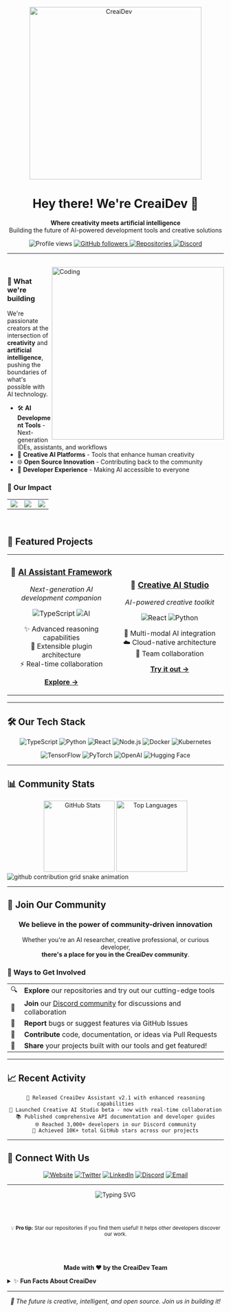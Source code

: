 <p align="center">
  <img src="https://github.com/CreaiDev/.github/assets/your-logo.png" alt="CreaiDev" width="400"/>
</p>

<h1 align="center">Hey there! We're CreaiDev 👋</h1>

<p align="center">
  <strong>Where creativity meets artificial intelligence</strong><br/>
  Building the future of AI-powered development tools and creative solutions
</p>

<p align="center">
  <img src="https://komarev.com/ghpvc/?username=CreaiDev&style=flat-square&color=blue" alt="Profile views">
  <a href="https://github.com/CreaiDev?tab=followers">
    <img src="https://img.shields.io/github/followers/CreaiDev?label=Follow&style=social" alt="GitHub followers">
  </a>
  <a href="https://github.com/CreaiDev?tab=repositories">
    <img src="https://img.shields.io/badge/Repositories-15+-brightgreen" alt="Repositories">
  </a>
  <a href="https://discord.gg/creaidev">
    <img src="https://img.shields.io/discord/1234567890?color=7289da&label=Discord&logo=discord&logoColor=white" alt="Discord">
  </a>
</p>

---

<br/>

<img align="right" alt="Coding" width="400" src="https://raw.githubusercontent.com/abhisheknaiidu/abhisheknaiidu/master/code.gif"/>

### 🌟 What we're building

We're passionate creators at the intersection of **creativity** and **artificial intelligence**, pushing the boundaries of what's possible with AI technology.

- 🛠️ **AI Development Tools** - Next-generation IDEs, assistants, and workflows
- 🎨 **Creative AI Platforms** - Tools that enhance human creativity
- 🌐 **Open Source Innovation** - Contributing back to the community
- 🤝 **Developer Experience** - Making AI accessible to everyone

### 🚀 Our Impact

<table>
<tr>
<td align="center">
  <img src="https://img.shields.io/badge/Active%20Projects-15+-brightgreen?style=for-the-badge&logo=github"/>
</td>
<td align="center">
  <img src="https://img.shields.io/badge/Community%20Members-2.5K+-blue?style=for-the-badge&logo=discord"/>
</td>
<td align="center">
  <img src="https://img.shields.io/badge/Contributors-100+-orange?style=for-the-badge&logo=contributorcovenant"/>
</td>
</tr>
</table>

<br/>

## 🎯 Featured Projects

<div align="center">

<table>
<tr>
<td align="center" width="50%">

### 🤖 [AI Assistant Framework](https://github.com/CreaiDev/ai-assistant)
*Next-generation AI development companion*

![TypeScript](https://img.shields.io/badge/TypeScript-3178C6?style=flat&logo=typescript&logoColor=white)
![AI](https://img.shields.io/badge/AI-Powered-ff69b4)

✨ Advanced reasoning capabilities<br/>
🔧 Extensible plugin architecture<br/>
⚡ Real-time collaboration<br/>

[**Explore →**](https://github.com/CreaiDev/ai-assistant)

</td>
<td align="center" width="50%">

### 🎨 [Creative AI Studio](https://github.com/CreaiDev/creative-studio)
*AI-powered creative toolkit*

![React](https://img.shields.io/badge/React-61DAFB?style=flat&logo=react&logoColor=black)
![Python](https://img.shields.io/badge/Python-3776AB?style=flat&logo=python&logoColor=white)

🎪 Multi-modal AI integration<br/>
☁️ Cloud-native architecture<br/>
👥 Team collaboration<br/>

[**Try it out →**](https://github.com/CreaiDev/creative-studio)

</td>
</tr>
</table>

</div>

---

## 🛠️ Our Tech Stack

<div align="center">

![TypeScript](https://img.shields.io/badge/TypeScript-007ACC?style=for-the-badge&logo=typescript&logoColor=white)
![Python](https://img.shields.io/badge/Python-3776AB?style=for-the-badge&logo=python&logoColor=white)
![React](https://img.shields.io/badge/React-20232A?style=for-the-badge&logo=react&logoColor=61DAFB)
![Node.js](https://img.shields.io/badge/Node.js-43853D?style=for-the-badge&logo=node.js&logoColor=white)
![Docker](https://img.shields.io/badge/Docker-2496ED?style=for-the-badge&logo=docker&logoColor=white)
![Kubernetes](https://img.shields.io/badge/Kubernetes-326CE5?style=for-the-badge&logo=kubernetes&logoColor=white)

![TensorFlow](https://img.shields.io/badge/TensorFlow-FF6F00?style=for-the-badge&logo=tensorflow&logoColor=white)
![PyTorch](https://img.shields.io/badge/PyTorch-EE4C2C?style=for-the-badge&logo=pytorch&logoColor=white)
![OpenAI](https://img.shields.io/badge/OpenAI-412991?style=for-the-badge&logo=openai&logoColor=white)
![Hugging Face](https://img.shields.io/badge/🤗%20Hugging%20Face-FFD21E?style=for-the-badge)

</div>

---

## 📊 Community Stats

<div align="center">
  
  <img src="https://github-readme-stats.vercel.app/api?username=CreaiDev&show_icons=true&theme=radical&count_private=true&hide_border=true" height="165" alt="GitHub Stats"/>
  <img src="https://github-readme-stats.vercel.app/api/top-langs/?username=CreaiDev&layout=compact&theme=radical&hide_border=true" height="165" alt="Top Languages"/>

</div>

<picture>
  <source media="(prefers-color-scheme: dark)" srcset="https://raw.githubusercontent.com/CreaiDev/.github/output/github-contribution-grid-snake-dark.svg">
  <source media="(prefers-color-scheme: light)" srcset="https://raw.githubusercontent.com/CreaiDev/.github/output/github-contribution-grid-snake.svg">
  <img alt="github contribution grid snake animation" src="https://raw.githubusercontent.com/CreaiDev/.github/output/github-contribution-grid-snake.svg">
</picture>

---

## 🌟 Join Our Community

<div align="center">

### We believe in the power of community-driven innovation

Whether you're an AI researcher, creative professional, or curious developer,<br/>
**there's a place for you in the CreaiDev community**.

</div>

### 🎯 Ways to Get Involved

<table>
<tr>
<td>🔍</td>
<td><strong>Explore</strong> our repositories and try out our cutting-edge tools</td>
</tr>
<tr>
<td>💬</td>
<td><strong>Join</strong> our <a href="https://discord.gg/creaidev">Discord community</a> for discussions and collaboration</td>
</tr>
<tr>
<td>🐛</td>
<td><strong>Report</strong> bugs or suggest features via GitHub Issues</td>
</tr>
<tr>
<td>🔄</td>
<td><strong>Contribute</strong> code, documentation, or ideas via Pull Requests</td>
</tr>
<tr>
<td>📢</td>
<td><strong>Share</strong> your projects built with our tools and get featured!</td>
</tr>
</table>

---

## 📈 Recent Activity

<div align="center">

```text
🚀 Released CreaiDev Assistant v2.1 with enhanced reasoning capabilities
🎨 Launched Creative AI Studio beta - now with real-time collaboration
📚 Published comprehensive API documentation and developer guides
🌐 Reached 3,000+ developers in our Discord community
🎯 Achieved 10K+ total GitHub stars across our projects
```

</div>

---

## 🤝 Connect With Us

<div align="center">

[![Website](https://img.shields.io/badge/Website-000000?style=for-the-badge&logo=About.me&logoColor=white)](https://creaidev.com)
[![Twitter](https://img.shields.io/badge/Twitter-1DA1F2?style=for-the-badge&logo=twitter&logoColor=white)](https://twitter.com/CreaiDev)
[![LinkedIn](https://img.shields.io/badge/LinkedIn-0077B5?style=for-the-badge&logo=linkedin&logoColor=white)](https://linkedin.com/company/creaidev)
[![Discord](https://img.shields.io/badge/Discord-7289DA?style=for-the-badge&logo=discord&logoColor=white)](https://discord.gg/creaidev)
[![Email](https://img.shields.io/badge/Email-D14836?style=for-the-badge&logo=gmail&logoColor=white)](mailto:hello@creaidev.com)

</div>

---

<div align="center">
  
  <img src="https://readme-typing-svg.herokuapp.com?font=Fira+Code&pause=1000&color=36BCF7&center=true&vCenter=true&width=435&lines=Building+the+future+of+creative+AI;One+commit+at+a+time;Join+us+on+this+journey!" alt="Typing SVG" />
  
  <br/><br/>
  
  <sub>💡 **Pro tip:** Star our repositories if you find them useful! It helps other developers discover our work.</sub>
  
  <br/><br/>
  
  **Made with ❤️ by the CreaiDev Team**
  
</div>

<details>
<summary>✨ <strong>Fun Facts About CreaiDev</strong></summary>
<br/>
<ul>
<li>🌍 Our team spans across <strong>15+ countries</strong> and 6 continents</li>
<li>☕ We've consumed over <strong>10,000 cups of coffee</strong> while coding</li>
<li>🤖 Our AI tools have helped generate <strong>1M+ lines of code</strong></li>
<li>🎨 CreaiDev projects have been used to create art, music, and literature</li>
<li>🚀 We ship new features every <strong>2 weeks</strong> on average</li>
<li>📖 Our documentation is translated into <strong>8 languages</strong></li>
</ul>
</details>

---

<p align="center">
  <i>🚀 The future is creative, intelligent, and open source. Join us in building it!</i>
</p>